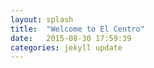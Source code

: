 ```yaml
---
layout: splash
title:  "Welcome to El Centro"
date:   2015-08-30 17:59:39
categories: jekyll update
---
```



